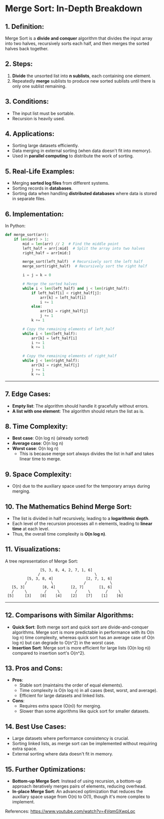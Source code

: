 # Merge Sort: In-Depth Breakdown

## 1. Definition:
Merge Sort is a **divide and conquer** algorithm that divides the input array into two halves, recursively sorts each half, and then merges the sorted halves back together.

## 2. Steps:
1. **Divide** the unsorted list into **n sublists**, each containing one element.
2. Repeatedly **merge** sublists to produce new sorted sublists until there is only one sublist remaining.

## 3. Conditions:
- The input list must be sortable.
- Recursion is heavily used.

## 4. Applications:
- Sorting large datasets efficiently.
- Data merging in external sorting (when data doesn't fit into memory).
- Used in **parallel computing** to distribute the work of sorting.

## 5. Real-Life Examples:
- Merging **sorted log files** from different systems.
- Sorting records in **databases**.
- Sorting data when handling **distributed databases** where data is stored in separate files.

## 6. Implementation:
In Python:
```python
def merge_sort(arr):
    if len(arr) > 1:
        mid = len(arr) // 2  # Find the middle point
        left_half = arr[:mid]  # Split the array into two halves
        right_half = arr[mid:]

        merge_sort(left_half)  # Recursively sort the left half
        merge_sort(right_half)  # Recursively sort the right half

        i = j = k = 0

        # Merge the sorted halves
        while i < len(left_half) and j < len(right_half):
            if left_half[i] < right_half[j]:
                arr[k] = left_half[i]
                i += 1
            else:
                arr[k] = right_half[j]
                j += 1
            k += 1

        # Copy the remaining elements of left_half
        while i < len(left_half):
            arr[k] = left_half[i]
            i += 1
            k += 1

        # Copy the remaining elements of right_half
        while j < len(right_half):
            arr[k] = right_half[j]
            j += 1
            k += 1
```

---

## 7. Edge Cases:
- **Empty list**: The algorithm should handle it gracefully without errors.
- **A list with one element**: The algorithm should return the list as is.

## 8. Time Complexity:
- **Best case**: O(n log n) (already sorted)
- **Average case**: O(n log n)
- **Worst case**: O(n log n)
    - This is because merge sort always divides the list in half and takes linear time to merge.

## 9. Space Complexity:
- O(n) due to the auxiliary space used for the temporary arrays during merging.

## 10. The Mathematics Behind Merge Sort:
- The list is divided in half recursively, leading to a **logarithmic depth**.
- Each level of the recursion processes all n elements, leading to **linear time** at each level.
- Thus, the overall time complexity is **O(n log n)**.

## 11. Visualizations:
A tree representation of Merge Sort:

                    [5, 3, 8, 4, 2, 7, 1, 6]
                   /                         \
              [5, 3, 8, 4]               [2, 7, 1, 6]
             /           \              /           \
       [5, 3]        [8, 4]       [2, 7]       [1, 6]
       /     \        /     \       /     \       /     \
     [5]     [3]    [8]    [4]    [2]    [7]    [1]    [6]

---


## 12. Comparisons with Similar Algorithms:
- **Quick Sort**: Both merge sort and quick sort are divide-and-conquer algorithms. Merge sort is more predictable in performance with its O(n log n) time complexity, whereas quick sort has an average case of O(n log n) but can degrade to O(n^2) in the worst case.
- **Insertion Sort**: Merge sort is more efficient for large lists (O(n log n)) compared to insertion sort's O(n^2).

## 13. Pros and Cons:
- **Pros**:
  - Stable sort (maintains the order of equal elements).
  - Time complexity is O(n log n) in all cases (best, worst, and average).
  - Efficient for large datasets and linked lists.
- **Cons**:
  - Requires extra space (O(n)) for merging.
  - Slower than some algorithms like quick sort for smaller datasets.

## 14. Best Use Cases:
- Large datasets where performance consistency is crucial.
- Sorting linked lists, as merge sort can be implemented without requiring extra space.
- External sorting where data doesn't fit in memory.

## 15. Further Optimizations:
- **Bottom-up Merge Sort**: Instead of using recursion, a bottom-up approach iteratively merges pairs of elements, reducing overhead.
- **In-place Merge Sort**: An advanced optimization that reduces the auxiliary space usage from O(n) to O(1), though it's more complex to implement.



References: https://www.youtube.com/watch?v=4VqmGXwpLqc
